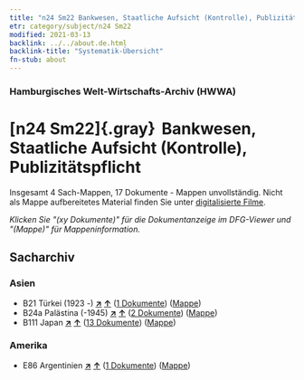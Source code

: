 ```yaml
---
title: "n24 Sm22 Bankwesen, Staatliche Aufsicht (Kontrolle), Publizitätspflicht"
etr: category/subject/n24 Sm22
modified: 2021-03-13
backlink: ../../about.de.html
backlink-title: "Systematik-Übersicht"
fn-stub: about
---
```


### Hamburgisches Welt-Wirtschafts-Archiv (HWWA)
# [n24 Sm22]{.gray}&#8201; Bankwesen, Staatliche Aufsicht (Kontrolle), Publizitätspflicht&#160; 




Insgesamt 4 Sach-Mappen, 17 Dokumente - Mappen unvollständig.
Nicht als Mappe aufbereitetes Material finden Sie unter [digitalisierte Filme](/film/h1_sh).

_Klicken Sie "(xy Dokumente)" für die Dokumentanzeige im DFG-Viewer und "(Mappe)" für Mappeninformation._

## Sacharchiv




### Asien

- B21 Türkei (1923 -) [**&nearr;**](../../../geo/i/141111/about.de.html "Türkei (1923 -) (alle Mappen)") [**&uarr;**](../../../geo/about.de.html#B21 "Ländersystematik") (<a href="https://pm20.zbw.eu/dfgview/sh/141111,145390" title="über: Türkei (1923 -) : Bankwesen, Staatliche Aufsicht (Kontrolle), Publizitätspflicht" target="_blank">1 Dokumente</a>) ([Mappe](http://purl.org/pressemappe20/folder/sh/141111,145390))
- B24a Palästina (-1945) [**&nearr;**](../../../geo/i/141115/about.de.html "Palästina (-1945) (alle Mappen)") [**&uarr;**](../../../geo/about.de.html#B24a "Ländersystematik") (<a href="https://pm20.zbw.eu/dfgview/sh/141115,145390" title="über: Palästina (-1945) : Bankwesen, Staatliche Aufsicht (Kontrolle), Publizitätspflicht" target="_blank">2 Dokumente</a>) ([Mappe](http://purl.org/pressemappe20/folder/sh/141115,145390))
- B111 Japan [**&nearr;**](../../../geo/i/141272/about.de.html "Japan (alle Mappen)") [**&uarr;**](../../../geo/about.de.html#B111 "Ländersystematik") (<a href="https://pm20.zbw.eu/dfgview/sh/141272,145390" title="über: Japan : Bankwesen, Staatliche Aufsicht (Kontrolle), Publizitätspflicht" target="_blank">13 Dokumente</a>) ([Mappe](http://purl.org/pressemappe20/folder/sh/141272,145390))

### Amerika

- E86 Argentinien [**&nearr;**](../../../geo/i/141692/about.de.html "Argentinien (alle Mappen)") [**&uarr;**](../../../geo/about.de.html#E86 "Ländersystematik") (<a href="https://pm20.zbw.eu/dfgview/sh/141692,145390" title="über: Argentinien : Bankwesen, Staatliche Aufsicht (Kontrolle), Publizitätspflicht" target="_blank">1 Dokumente</a>) ([Mappe](http://purl.org/pressemappe20/folder/sh/141692,145390))


